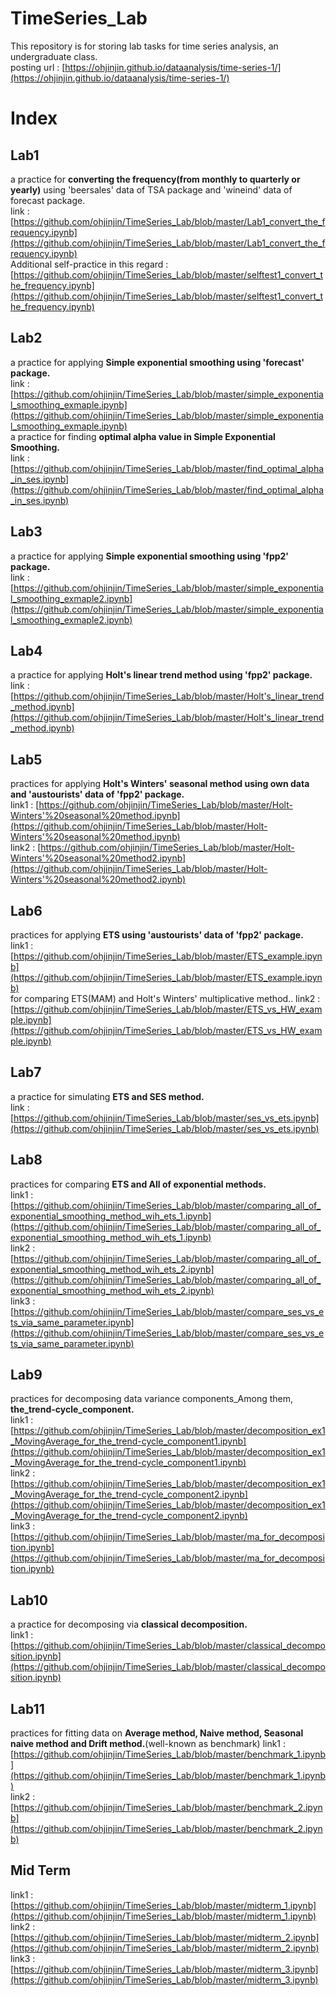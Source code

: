 # TimeSeries_Lab
This repository is for storing lab tasks for time series analysis, an undergraduate class.<br/>
posting url : [https://ohjinjin.github.io/dataanalysis/time-series-1/](https://ohjinjin.github.io/dataanalysis/time-series-1/)<br/>

# Index
## Lab1
a practice for **converting the frequency(from monthly to quarterly or yearly)** using 'beersales' data of TSA package and 'wineind' data of forecast package.<br/>
link : [https://github.com/ohjinjin/TimeSeries_Lab/blob/master/Lab1_convert_the_frequency.ipynb](https://github.com/ohjinjin/TimeSeries_Lab/blob/master/Lab1_convert_the_frequency.ipynb)<br/>
Additional self-practice in this regard : [https://github.com/ohjinjin/TimeSeries_Lab/blob/master/selftest1_convert_the_frequency.ipynb](https://github.com/ohjinjin/TimeSeries_Lab/blob/master/selftest1_convert_the_frequency.ipynb)<br/>

## Lab2
a practice for applying **Simple exponential smoothing using 'forecast' package.**<br/>
link : [https://github.com/ohjinjin/TimeSeries_Lab/blob/master/simple_exponential_smoothing_exmaple.ipynb](https://github.com/ohjinjin/TimeSeries_Lab/blob/master/simple_exponential_smoothing_exmaple.ipynb)<br/>
a practice for finding **optimal alpha value in Simple Exponential Smoothing.**<br/>
link : [https://github.com/ohjinjin/TimeSeries_Lab/blob/master/find_optimal_alpha_in_ses.ipynb](https://github.com/ohjinjin/TimeSeries_Lab/blob/master/find_optimal_alpha_in_ses.ipynb)<br/>

## Lab3
a practice for applying **Simple exponential smoothing using 'fpp2' package.**<br/>
link : [https://github.com/ohjinjin/TimeSeries_Lab/blob/master/simple_exponential_smoothing_exmaple2.ipynb](https://github.com/ohjinjin/TimeSeries_Lab/blob/master/simple_exponential_smoothing_exmaple2.ipynb)<br/>

## Lab4
a practice for applying **Holt's linear trend method using 'fpp2' package.**<br/>
link : [https://github.com/ohjinjin/TimeSeries_Lab/blob/master/Holt's_linear_trend_method.ipynb](https://github.com/ohjinjin/TimeSeries_Lab/blob/master/Holt's_linear_trend_method.ipynb)<br/>

## Lab5
practices for applying **Holt's Winters' seasonal method using own data and 'austourists' data of 'fpp2' package.**<br/>
link1 : [https://github.com/ohjinjin/TimeSeries_Lab/blob/master/Holt-Winters'%20seasonal%20method.ipynb](https://github.com/ohjinjin/TimeSeries_Lab/blob/master/Holt-Winters'%20seasonal%20method.ipynb)<br/>
link2 : [https://github.com/ohjinjin/TimeSeries_Lab/blob/master/Holt-Winters'%20seasonal%20method2.ipynb](https://github.com/ohjinjin/TimeSeries_Lab/blob/master/Holt-Winters'%20seasonal%20method2.ipynb)<br/>

## Lab6
practices for applying **ETS using 'austourists' data of 'fpp2' package.**<br/>
link1 : [https://github.com/ohjinjin/TimeSeries_Lab/blob/master/ETS_example.ipynb](https://github.com/ohjinjin/TimeSeries_Lab/blob/master/ETS_example.ipynb)<br/>
for comparing ETS(MAM) and Holt's Winters' multiplicative method..
link2 : [https://github.com/ohjinjin/TimeSeries_Lab/blob/master/ETS_vs_HW_example.ipynb](https://github.com/ohjinjin/TimeSeries_Lab/blob/master/ETS_vs_HW_example.ipynb)<br/>

## Lab7
a practice for simulating **ETS and SES method.**<br/>
link : [https://github.com/ohjinjin/TimeSeries_Lab/blob/master/ses_vs_ets.ipynb](https://github.com/ohjinjin/TimeSeries_Lab/blob/master/ses_vs_ets.ipynb)<br/>

## Lab8
practices for comparing **ETS and All of exponential methods.**<br/>
link1 : [https://github.com/ohjinjin/TimeSeries_Lab/blob/master/comparing_all_of_exponential_smoothing_method_wih_ets_1.ipynb](https://github.com/ohjinjin/TimeSeries_Lab/blob/master/comparing_all_of_exponential_smoothing_method_wih_ets_1.ipynb)<br/>
link2 : [https://github.com/ohjinjin/TimeSeries_Lab/blob/master/comparing_all_of_exponential_smoothing_method_wih_ets_2.ipynb](https://github.com/ohjinjin/TimeSeries_Lab/blob/master/comparing_all_of_exponential_smoothing_method_wih_ets_2.ipynb)<br/>
link3 : [https://github.com/ohjinjin/TimeSeries_Lab/blob/master/compare_ses_vs_ets_via_same_parameter.ipynb](https://github.com/ohjinjin/TimeSeries_Lab/blob/master/compare_ses_vs_ets_via_same_parameter.ipynb)<br/>


## Lab9
practices for decomposing data variance components_Among them, **the_trend-cycle_component.**<br/>
link1 : [https://github.com/ohjinjin/TimeSeries_Lab/blob/master/decomposition_ex1_MovingAverage_for_the_trend-cycle_component1.ipynb](https://github.com/ohjinjin/TimeSeries_Lab/blob/master/decomposition_ex1_MovingAverage_for_the_trend-cycle_component1.ipynb)<br/>
link2 : [https://github.com/ohjinjin/TimeSeries_Lab/blob/master/decomposition_ex1_MovingAverage_for_the_trend-cycle_component2.ipynb](https://github.com/ohjinjin/TimeSeries_Lab/blob/master/decomposition_ex1_MovingAverage_for_the_trend-cycle_component2.ipynb)<br/>
link3 : [https://github.com/ohjinjin/TimeSeries_Lab/blob/master/ma_for_decomposition.ipynb](https://github.com/ohjinjin/TimeSeries_Lab/blob/master/ma_for_decomposition.ipynb)<br/>

## Lab10
a practice for decomposing via **classical decomposition.**<br/>
link1 : [https://github.com/ohjinjin/TimeSeries_Lab/blob/master/classical_decomposition.ipynb](https://github.com/ohjinjin/TimeSeries_Lab/blob/master/classical_decomposition.ipynb)<br/>

## Lab11
practices for fitting data on **Average method, Naive method, Seasonal naive method and Drift method.**(well\-known as benchmark)
link1 : [https://github.com/ohjinjin/TimeSeries_Lab/blob/master/benchmark_1.ipynb](https://github.com/ohjinjin/TimeSeries_Lab/blob/master/benchmark_1.ipynb)<br/>
link2 : [https://github.com/ohjinjin/TimeSeries_Lab/blob/master/benchmark_2.ipynb](https://github.com/ohjinjin/TimeSeries_Lab/blob/master/benchmark_2.ipynb)<br/>


## Mid Term
link1 : [https://github.com/ohjinjin/TimeSeries_Lab/blob/master/midterm_1.ipynb](https://github.com/ohjinjin/TimeSeries_Lab/blob/master/midterm_1.ipynb)<br/>
link2 : [https://github.com/ohjinjin/TimeSeries_Lab/blob/master/midterm_2.ipynb](https://github.com/ohjinjin/TimeSeries_Lab/blob/master/midterm_2.ipynb)<br/>
link3 : [https://github.com/ohjinjin/TimeSeries_Lab/blob/master/midterm_3.ipynb](https://github.com/ohjinjin/TimeSeries_Lab/blob/master/midterm_3.ipynb)<br/>
